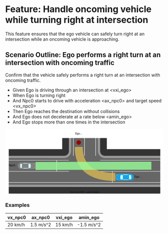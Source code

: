 # Feature: Handle oncoming vehicle while turning right at intersection

This feature ensures that the ego vehicle can safely turn right at an intersection while an oncoming vehicle is approaching.

## Scenario Outline: Ego performs a right turn at an intersection with oncoming traffic

Confirm that the vehicle safely performs a right turn at an intersection with oncoming traffic.

* Given Ego is driving through an intersection at <vxi_ego>
* When Ego is turning right
* And Npc0 starts to drive with acceleration <ax_npc0> and target speed <vx_npc0>
* Then Ego reaches the destination without collisions
* And Ego does not decelerate at a rate below <amin_ego>
* And Ego stops more than one times in the intersection

![Overview](./images/UC-NTR-003-0002.drawio.svg)

### Examples

| vx_npc0 | ax_npc0   | vxi_ego | amin_ego   |
| ------- | --------- | ------- | ---------- |
| 20 km/h | 1.5 m/s^2 | 15 km/h | -1.5 m/s^2 |
